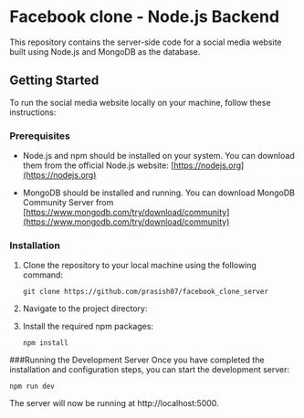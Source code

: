 # Facebook clone - Node.js Backend

This repository contains the server-side code for a social media website built using Node.js and MongoDB as the database.

## Getting Started

To run the social media website locally on your machine, follow these instructions:

### Prerequisites

- Node.js and npm should be installed on your system. You can download them from the official Node.js website: [https://nodejs.org](https://nodejs.org)

- MongoDB should be installed and running. You can download MongoDB Community Server from [https://www.mongodb.com/try/download/community](https://www.mongodb.com/try/download/community)

### Installation

1. Clone the repository to your local machine using the following command:

   ```
   git clone https://github.com/prasish07/facebook_clone_server
   ```
2. Navigate to the project directory:
3. Install the required npm packages:
   ```
   npm install
   ```
###Running the Development Server
Once you have completed the installation and configuration steps, you can start the development server:
```
npm run dev
```
The server will now be running at http://localhost:5000.
